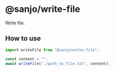 # @sanjo/write-file

Write file.

## How to use

```js
import writeFile from "@sanjo/write-file";

const content = "";
await writeFile("./path_to_file.txt", content);
```
